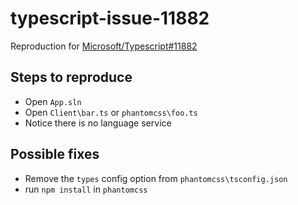 # typescript-issue-11882
Reproduction for [Microsoft/Typescript#11882](https://github.com/Microsoft/TypeScript/issues/11882)

## Steps to reproduce

* Open `App.sln`
* Open `Client\bar.ts` or `phantomcss\foo.ts`
* Notice there is no language service

## Possible fixes

* Remove the `types` config option from `phantomcss\tsconfig.json`
* run `npm install` in `phantomcss`
